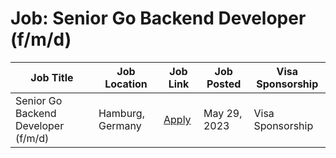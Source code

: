 # Job: Senior Go Backend Developer (f/m/d)

| Job Title | Job Location | Job Link | Job Posted | Visa Sponsorship |
| --- | --- | --- | --- | --- |
| Senior Go Backend Developer (f/m/d) | Hamburg, Germany | [Apply](https://adjoe.io/career/?j_id=8d25a019-7ef0-4dbe-b0da-5e792e9bebf6) | May 29, 2023 | Visa Sponsorship |
